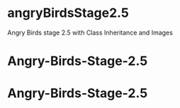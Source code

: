 # angryBirdsStage2.5
Angry Birds stage 2.5 with Class Inheritance and Images
# Angry-Birds-Stage-2.5
# Angry-Birds-Stage-2.5
